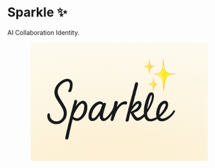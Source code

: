 # Sparkle ✨

AI Collaboration Identity.

<div align="center">
  <img src="md/artwork/Sparkle-GoldGradient.png" alt="Sparkle Logo" width="400"/>
</div>


